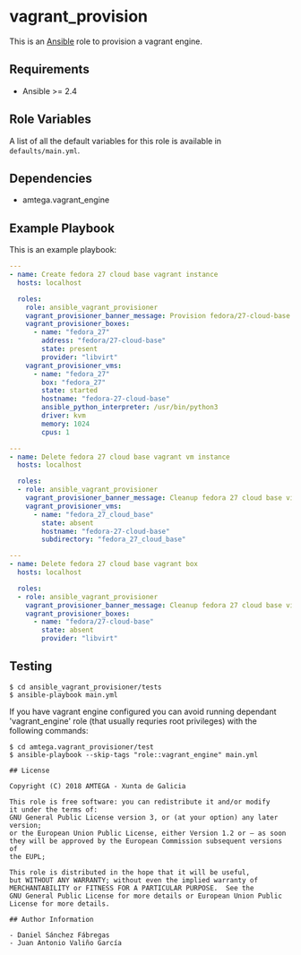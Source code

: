 # vagrant_provision

This is an [Ansible](http://www.ansible.com) role to provision a vagrant engine.

## Requirements

- Ansible >= 2.4

## Role Variables

A list of all the default variables for this role is available in `defaults/main.yml`.

## Dependencies

- amtega.vagrant_engine

## Example Playbook

This is an example playbook:

```yaml
---
- name: Create fedora 27 cloud base vagrant instance
  hosts: localhost

  roles:
    role: ansible_vagrant_provisioner    
    vagrant_provisioner_banner_message: Provision fedora/27-cloud-base vm
    vagrant_provisioner_boxes:
      - name: "fedora_27"
        address: "fedora/27-cloud-base"        
        state: present        
        provider: "libvirt"
    vagrant_provisioner_vms:
      - name: "fedora_27"        
        box: "fedora_27"          
        state: started        
        hostname: "fedora-27-cloud-base"        
        ansible_python_interpreter: /usr/bin/python3        
        driver: kvm
        memory: 1024
        cpus: 1

---
- name: Delete fedora 27 cloud base vagrant vm instance
  hosts: localhost

  roles:
  - role: ansible_vagrant_provisioner
    vagrant_provisioner_banner_message: Cleanup fedora 27 cloud base virtual machine
    vagrant_provisioner_vms:
      - name: "fedora_27_cloud_base"
        state: absent
        hostname: "fedora-27-cloud-base"
        subdirectory: "fedora_27_cloud_base"

---
- name: Delete fedora 27 cloud base vagrant box
  hosts: localhost

  roles:
  - role: ansible_vagrant_provisioner
    vagrant_provisioner_banner_message: Cleanup fedora 27 cloud base virtual box
    vagrant_provisioner_boxes:
      - name: "fedora/27-cloud-base"
        state: absent
        provider: "libvirt"
```

## Testing

```shell
$ cd ansible_vagrant_provisioner/tests
$ ansible-playbook main.yml
```

If you have vagrant engine configured you can avoid running dependant 'vagrant_engine' role (that usually requries root privileges) with the following commands:

```shell
$ cd amtega.vagrant_provisioner/test
$ ansible-playbook --skip-tags "role::vagrant_engine" main.yml

## License

Copyright (C) 2018 AMTEGA - Xunta de Galicia

This role is free software: you can redistribute it and/or modify
it under the terms of:
GNU General Public License version 3, or (at your option) any later version;
or the European Union Public License, either Version 1.2 or – as soon
they will be approved by the European Commission ­subsequent versions of
the EUPL;

This role is distributed in the hope that it will be useful,
but WITHOUT ANY WARRANTY; without even the implied warranty of
MERCHANTABILITY or FITNESS FOR A PARTICULAR PURPOSE.  See the
GNU General Public License for more details or European Union Public License for more details.

## Author Information

- Daniel Sánchez Fábregas
- Juan Antonio Valiño García
